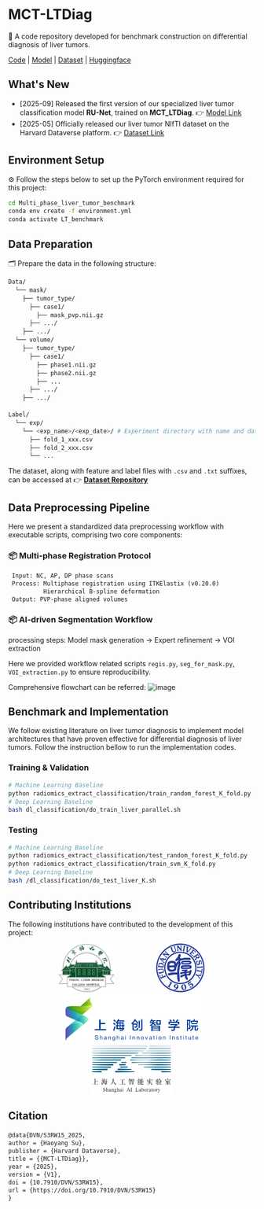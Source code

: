 # MCT-LTDiag
📝 A code repository developed for benchmark construction on differential diagnosis of liver tumors.

[Code](https://github.com/Hoyant-Su/Multi-phase_LT_Benchmark) | [Model](https://github.com/Hoyant-Su/RU-Net) | [Dataset](https://doi.org/10.7910/DVN/S3RW15) | [Huggingface](https://huggingface.co/datasets/Hoyant-Su/MCT_LTDiag_dataset)


## What's New
- [2025-09] Released the first version of our specialized liver tumor classification model **RU-Net**, trained on **MCT_LTDiag**.  👉 [Model Link](https://github.com/Hoyant-Su/RU-Net)
- [2025-05] Officially released our liver tumor NIfTI dataset on the Harvard Dataverse platform.  👉 [Dataset Link](https://doi.org/10.7910/DVN/S3RW15)

## Environment Setup

⚙️ Follow the steps below to set up the PyTorch environment required for this project:

```bash
cd Multi_phase_liver_tumor_benchmark
conda env create -f environment.yml
conda activate LT_benchmark
```

## Data Preparation
🗂️ Prepare the data in the following structure:
```bash
Data/
  └── mask/
    ├── tumor_type/
      ├── case1/
        ├── mask_pvp.nii.gz
      ├── .../
    ├── .../
  └── volume/
    ├── tumor_type/
      ├── case1/
        ├── phase1.nii.gz
        ├── phase2.nii.gz
        ├── ...
      ├── .../
    ├── .../
    
Label/
  └── exp/
    └── <exp_name>/<exp_date>/ # Experiment directory with name and date
      ├── fold_1_xxx.csv 
      ├── fold_2_xxx.csv 
      └── ... 
```

The dataset, along with feature and label files with `.csv` and `.txt` suffixes, can be accessed at 👉 **[Dataset Repository]()**

## Data Preprocessing Pipeline
Here we present a standardized data preprocessing workflow with executable scripts, comprising two core components:

### 📦 Multi-phase Registration Protocol
```text
 Input: NC, AP, DP phase scans  
 Process: Multiphase registration using ITKElastix (v0.20.0)
          Hierarchical B-spline deformation
 Output: PVP-phase aligned volumes
```

### 📦 AI-driven Segmentation Workflow
processing steps: Model mask generation -> Expert refinement -> VOI extraction

Here we provided workflow related scripts `regis.py`, `seg_for_mask.py`, `VOI_extraction.py` to ensure reproducibility.

Comprehensive flowchart can be referred: 
![image](https://github.com/Hoyant-Su/Multi-phase_LT_Benchmark/blob/main/flow_chart_v0425.png)


## Benchmark and Implementation
We follow existing literature on liver tumor diagnosis to implement model architectures that have proven effective for differential diagnosis of liver tumors. Follow the instruction bellow to run the implementation codes.
### Training & Validation
```bash
# Machine Learning Baseline
python radiomics_extract_classification/train_random_forest_K_fold.py
# Deep Learning Baseline
bash dl_classification/do_train_liver_parallel.sh
```
### Testing
```bash
# Machine Learning Baseline
python radiomics_extract_classification/test_random_forest_K_fold.py
python radiomics_extract_classification/train_svm_K_fold.py
# Deep Learning Baseline
bash /dl_classification/do_test_liver_K.sh
```


## Contributing Institutions

The following institutions have contributed to the development of this project:

<p align="center">
  <img src="./assets/logos/PUMCH.jpg" alt="Peking Union Medical College Hospital" style="height:100px; margin:0 40px;"/>
  <img src="/assets/logos/Fudan_logo.svg" alt="Fudan University" style="height:100px; margin:0 40px;"/>
  <img src="/assets/logos/SII_logo.svg" alt="Shanghai Innovation Institute" style="height:100px; margin:0 40px;"/>
  <img src="/assets/logos/AI_LAB_logo.svg" alt="Shanghai Artificial Intelligence Laboratory" style="height:100px; margin:0 40px;"/>
</p>

## Citation
```
@data{DVN/S3RW15_2025,
author = {Haoyang Su},
publisher = {Harvard Dataverse},
title = {{MCT-LTDiag}},
year = {2025},
version = {V1},
doi = {10.7910/DVN/S3RW15},
url = {https://doi.org/10.7910/DVN/S3RW15}
}
```
